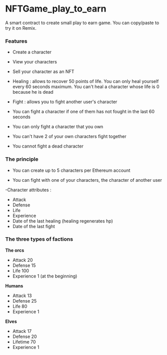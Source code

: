 # NFTGame_play_to_earn

A smart contract to create small play to earn game.
You can copy/paste to try it on Remix.

### Features

- Create a character

- View your characters

- Sell your character as an NFT

- Healing : allows to recover 50 points of life. You can only heal yourself every 60 seconds maximum. You can't heal a character whose life is 0 because he is dead

- Fight : allows you to fight another user's character

- You can fight a character if one of them has not fought in the last 60 seconds

- You can only fight a character that you own

- You can't have 2 of your own characters fight together

- You cannot fight a dead character

### The principle

- You can create up to 5 characters per Ethereum account

- You can fight with one of your characters, the character of another user

-Character attributes :

- Attack
- Defense
- Life
- Experience
- Date of the last healing (healing regenerates hp)
- Date of the last fight

### The three types of factions

**The orcs**

- Attack 20
- Defense 15
- Life 100
- Experience 1 (at the beginning)

**Humans**

- Attack 13
- Defense 25
- Life 80
- Experience 1

**Elves**

- Attack 17
- Defense 20
- Lifetime 70
- Experience 1

